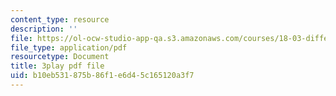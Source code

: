 ```yaml
---
content_type: resource
description: ''
file: https://ol-ocw-studio-app-qa.s3.amazonaws.com/courses/18-03-differential-equations-spring-2010/b10eb531875b86f1e6d45c165120a3f7_heBvViSi9xQ.pdf
file_type: application/pdf
resourcetype: Document
title: 3play pdf file
uid: b10eb531-875b-86f1-e6d4-5c165120a3f7
---
```

